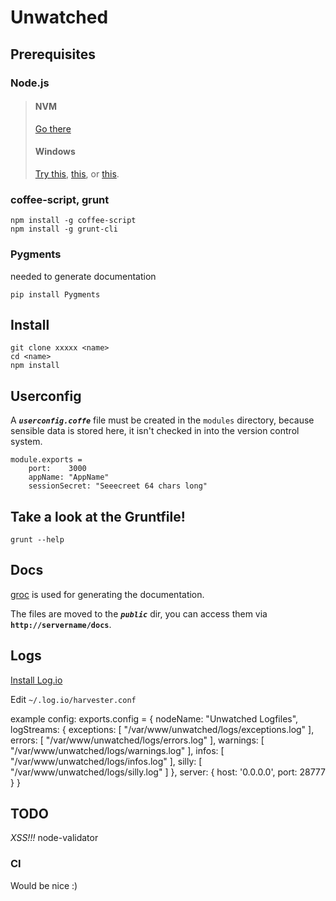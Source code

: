 # Unwatched


## Prerequisites

### Node.js

> #### NVM
>
> [Go there](https://github.com/creationix/nvm)
>
> #### Windows
>
> [Try this](http://www.ubuntu.com/download/desktop), [this](http://wiki.centos.org/Download), or [this](http://fedoraproject.org/get-fedora).
 
### coffee-script, grunt

    npm install -g coffee-script
    npm install -g grunt-cli

### Pygments
needed to generate documentation

    pip install Pygments

## Install

    git clone xxxxx <name>
    cd <name>
    npm install

## Userconfig
A <b>*`userconfig.coffe`*</b> file must be created in the `modules` directory, because sensible data is stored here, it isn't checked in into the version control system.

    module.exports =
        port:    3000
        appName: "AppName"
        sessionSecret: "Seeecreet 64 chars long"



## Take a look at the Gruntfile!

    grunt --help



## Docs
[groc](https://github.com/nevir/groc/) is used for generating the documentation.

The files are moved to the <b>*`public`*</b> dir, you can access them via **`http://servername/docs`**.

## Logs

[Install Log.io](http://logio.org/)

Edit `~/.log.io/harvester.conf`

example config:
    exports.config = {
      nodeName: "Unwatched Logfiles",
      logStreams: {
        exceptions: [ "/var/www/unwatched/logs/exceptions.log" ],
        errors: [ "/var/www/unwatched/logs/errors.log" ],
        warnings: [ "/var/www/unwatched/logs/warnings.log" ], 
        infos: [ "/var/www/unwatched/logs/infos.log" ],
        silly: [ "/var/www/unwatched/logs/silly.log" ]
      },
      server: {
        host: '0.0.0.0',
        port: 28777
      }
    }



## TODO
*XSS!!!* node-validator


### CI
 Would be nice :)
